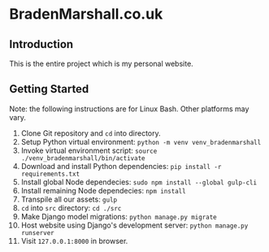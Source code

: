 # BradenMarshall.co.uk
## Introduction
This is the entire project which is my personal website.

## Getting Started
Note: the following instructions are for Linux Bash. Other platforms may vary.
1. Clone Git repository and `cd` into directory.
2. Setup Python virtual environment: `python -m venv venv_bradenmarshall`
3. Invoke virtual environment script: `source ./venv_bradenmarshall/bin/activate`
4. Download and install Python dependencies: `pip install -r requirements.txt`
5. Install global Node dependecies: `sudo npm install --global gulp-cli`
6. Install remaining Node dependecies: `npm install`
7. Transpile all our assets: `gulp`
8. `cd` into `src` directory: `cd ./src`
9. Make Django model migrations: `python manage.py migrate`
10. Host website using Django's development server: `python manage.py runserver`
11. Visit `127.0.0.1:8000` in browser.